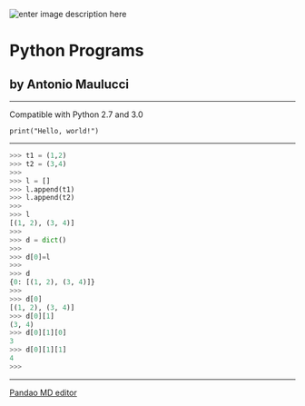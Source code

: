 ![enter image description here](https://www.python.org/static/community_logos/python-logo-inkscape.svg)

Python Programs
=======
## by Antonio Maulucci ##


----------
Compatible with Python 2.7 and 3.0

    print("Hello, world!")


------------

```python
>>> t1 = (1,2)
>>> t2 = (3,4)
>>> 
>>> l = []
>>> l.append(t1)
>>> l.append(t2)
>>> 
>>> l
[(1, 2), (3, 4)]
>>> 
>>> d = dict()
>>> 
>>> d[0]=l
>>> 
>>> d
{0: [(1, 2), (3, 4)]}
>>> 
>>> d[0]
[(1, 2), (3, 4)]
>>> d[0][1]
(3, 4)
>>> d[0][1][0]
3
>>> d[0][1][1]
4
>>> 
```

------------

[Pandao MD editor](https://pandao.github.io/editor.md/en.html "Pandao MD editor")

